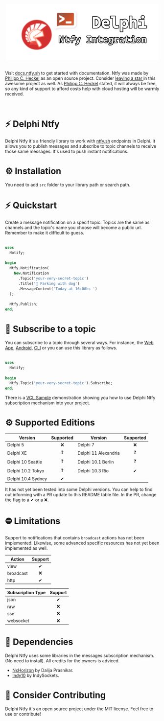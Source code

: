 <div align="center">
  <img src="./img/delphi-notify.png">
</div>

<br/>

Visit [docs.ntfy.sh](https://docs.ntfy.sh/) to get started with documentation. Ntfy was made by [Philipp C. Heckel](https://github.com/binwiederhier) as an open source project. Consider [leaving a star ](https://github.com/binwiederhier/ntfy) in this awesome project as well. As [Philipp C. Heckel](https://github.com/binwiederhier) stated, it will always be free, so any kind of support to afford costs help with cloud hosting will be warmly received. 
 
<br/>

# ⚡️ Delphi Ntfy 

Delphi Ntfy it's a friendly library to work with [ntfy.sh](https://docs.ntfy.sh/) endpoints in Delphi. It allows you to publish messages and subscribe to topic channels to receive those same messages. It's used to push instant notifications.

# ⚙️ Installation

You need to add ```src``` folder to your library path or search path. 

# ⚡️ Quickstart

Create a message notification on a specif topic. Topics are the same as channels and the topic's name you choose will become a public url. Remember to make it difficult to guess.

``` pascal

uses
  Notify;

begin
  Ntfy.Notification(
    New.Notification
      .Topic('your-very-secret-topic')
      .Title('🐶 Parking with dog')
      .MessageContent('Today at 16:00hs ') 
  );

  Ntfy.Publish;
end;

```

# 💬 Subscribe to a topic

You can subscribe to a topic through several ways. For instance, the [Web App](https://ntfy.sh/app), [Android](https://docs.ntfy.sh/subscribe/phone/), [CLI](https://docs.ntfy.sh/subscribe/cli/) or you can use this library as follows. 

``` pascal

uses
  Notify;

begin
  Ntfy.Topic('your-very-secret-topic').Subscribe;
end;

```

There is a [VCL Sample](https://github.com/p-samuel/delphi-notify/tree/main/sample/vcl) demonstration showing you how to use Delphi Ntfy subscription mechanism into your project.


# ⚙️ Supported Editions

|       Version        |  Supported   |       Version        |  Supported   |  
|----------------------|:------------:|----------------------|:------------:| 
| Delphi 5             |      ❌      |  Delphi 7             |      ❌     |
| Delphi XE            |      ❓      |  Delphi 11 Alexandria |      ❓     |
| Delphi 10 Seattle    |      ❓      |  Delphi 10.1 Berlin   |      ❓     |
| Delphi 10.2 Tokyo    |      ❓      |  Delphi 10.3 Rio      |      ✔      |
| Delphi 10.4 Sydney   |      ✔       | 

It has not yet been tested into some Delphi versions. You can help to find out informing with a PR update to this README table file. In the PR, change the flag to a ✔ or a ❌.

# ⛔ Limitations

Support to notifications that contains ```broadcast``` actions has not been implemented. Likewise, some advanced specific resources has not yet been implemented as well.

|    Action   |  Support |
|-------------|:--------:|
| view        | ✔        |
| broadcast   | ❌       |
| http        | ✔        |

|    Subscription Type    |  Support |
|-------------------------|:---------:|
| json                    | ✔        |
| raw                     | ❌       |
| sse                     | ❌       |
| websocket               | ❌       |

# 🔗 Dependencies

Delphi Ntfy uses some libraries in the messages subscription mechanism. (No need to install). All credits for the owners is adviced.

* [NxHorizon](https://github.com/dalijap/nx-horizon) by Dalija Prasnikar. 
* [Indy10](https://github.com/IndySockets/Indy) by IndySockets.


# 🌱 Consider Contributing

Delphi Ntfy it's an open source project under the MIT license. Feel free to use or contribute! 

